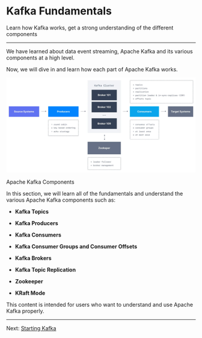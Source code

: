 Kafka Fundamentals
==================

Learn how Kafka works, get a strong understanding of the different components

* * *

We have learned about data event streaming, Apache Kafka and its various components at a high level.

Now, we will dive in and learn how each part of Apache Kafka works.

![Apache Kafka clusters are made up of several core components. This diagrams shows the relationships between brokers, zookeeper, producers, consumers, source systems and target systems.](../static/images/Kafka_Cluster__-_Fundamentals.webp "Apache Kafka Cluster - Components")

Apache Kafka Components

In this section, we will learn all of the fundamentals and understand the various Apache Kafka components such as:

*   **Kafka Topics**
    
*   **Kafka Producers**
    
*   **Kafka Consumers**
    
*   **Kafka Consumer Groups and Consumer Offsets**
    
*   **Kafka Brokers**
    
*   **Kafka Topic Replication**
    
*   **Zookeeper**
    
*   **KRaft Mode**
    

This content is intended for users who want to understand and use Apache Kafka properly.

---
Next: [Starting Kafka](https://github.com/AbdoMusk/Apache-Kafka/blob/main/1-%20Kafka%20Fundamentals/1-%20Kafka%20Topics.md)
